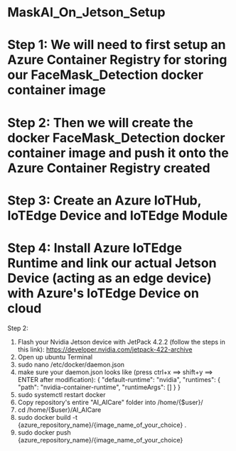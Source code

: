 # MaskAI_On_Jetson_Setup
# Step 1: We will need to first setup an Azure Container Registry for storing our FaceMask_Detection docker container image
# Step 2: Then we will create the docker FaceMask_Detection docker container image and push it onto the Azure Container Registry created
# Step 3: Create an Azure IoTHub, IoTEdge Device and IoTEdge Module
# Step 4: Install Azure IoTEdge Runtime and link our actual Jetson Device (acting as an edge device) with Azure's IoTEdge Device on cloud 

Step 2:
1. Flash your Nvidia Jetson device with JetPack 4.2.2 (follow the steps in this link): https://developer.nvidia.com/jetpack-422-archive
2. Open up ubuntu Terminal
3. sudo nano /etc/docker/daemon.json
4. make sure your daemon.json looks like (press ctrl+x ==> shift+y ==> ENTER after modification):
    {
        "default-runtime": "nvidia",
        "runtimes": {
            "path": "nvidia-container-runtime",
            "runtimeArgs": []
        }
    }
5. sudo systemctl restart docker
6. Copy repository's entire "AI_AICare" folder into /home/{$user}/
7. cd /home/{$user}/AI_AICare
8. sudo docker build -t {azure_repository_name}/{image_name_of_your_choice} .
9. sudo docker push {azure_repository_name}/{image_name_of_your_choice}



